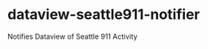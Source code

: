 dataview-seattle911-notifier
============================

Notifies Dataview of Seattle 911 Activity
